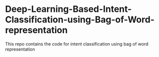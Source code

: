 # Deep-Learning-Based-Intent-Classification-using-Bag-of-Word-representation

This repo contains the code for intent classification using bag of word representation

